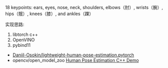 


18 keypoints: 
ears, eyes, nose, neck, shoulders, elbows（肘）, wrists（腕）, hips（髋）, knees（膝）, and ankles（踝）


实现思路:
1. libtorch c++
2. OpenVINO
3. pybind11



* [Daniil-Osokin/lightweight-human-pose-estimation.pytorch](https://github.com/Daniil-Osokin/lightweight-human-pose-estimation.pytorch)
* opencv/open_model_zoo [Human Pose Estimation C++ Demo](https://github.com/opencv/open_model_zoo/tree/master/demos/human_pose_estimation_demo)

